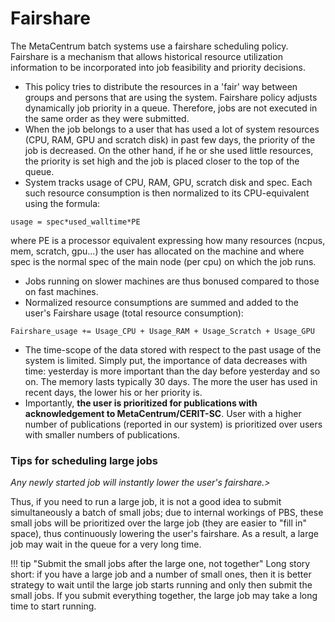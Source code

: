 # Fairshare

The MetaCentrum batch systems use a fairshare scheduling policy. Fairshare is a mechanism that allows historical resource utilization information to be incorporated into job feasibility and priority decisions.

- This policy tries to distribute the resources in a 'fair' way between groups and persons that are using the system. Fairshare policy adjusts dynamically job priority in a queue. Therefore, jobs are not executed in the same order as they were submitted.
- When the job belongs to a user that has used a lot of system resources (CPU, RAM, GPU and scratch disk) in past few days, the priority of the job is decreased. On the other hand, if he or she used little resources, the priority is set high and the job is placed closer to the top of the queue.
- System tracks usage of CPU, RAM, GPU, scratch disk and spec. Each such resource consumption is then normalized to its CPU-equivalent using the formula:

````
usage = spec*used_walltime*PE  
````

where PE is a processor equivalent expressing how many resources (ncpus, mem, scratch, gpu...) the user has allocated on the machine and where spec is the normal spec of the main node (per cpu) on which the job runs.

- Jobs running on slower machines are thus bonused compared to those on fast machines.
- Normalized resource consumptions are summed and added to the user's Fairshare usage (total resource consumption):


````
Fairshare_usage += Usage_CPU + Usage_RAM + Usage_Scratch + Usage_GPU
```` 

- The time-scope of the data stored with respect to the past usage of the system is limited. Simply put, the importance of data decreases with time: yesterday is more important than the day before yesterday and so on. The memory lasts typically 30 days. The more the user has used in recent days, the lower his or her priority is.
- Importantly, **the user is prioritized for publications with acknowledgement to MetaCentrum/CERIT-SC**. User with a higher number of publications (reported in our system) is prioritized over users with smaller numbers of publications.

### Tips for scheduling large jobs

*Any newly started job will instantly lower the user's fairshare.>*

Thus, if you need to run a large job, it is not a good idea to submit simultaneously a batch of small jobs; due to internal workings of PBS, these small jobs will be prioritized over the large job (they are easier to "fill in" space), thus continuously lowering the user's fairshare. As a result, a large job may wait in the queue for a very long time.

!!! tip "Submit the small jobs after the large one, not together"
    Long story short: if you have a large job and a number of small ones, then it is better strategy to wait until the large job starts running and only then submit the small jobs. If you submit everything together, the large job may take a long time to start running.








